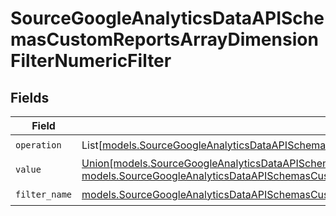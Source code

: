 # SourceGoogleAnalyticsDataAPISchemasCustomReportsArrayDimensionFilterNumericFilter


## Fields

| Field                                                                                                                                                                                                                                                                                                            | Type                                                                                                                                                                                                                                                                                                             | Required                                                                                                                                                                                                                                                                                                         | Description                                                                                                                                                                                                                                                                                                      |
| ---------------------------------------------------------------------------------------------------------------------------------------------------------------------------------------------------------------------------------------------------------------------------------------------------------------- | ---------------------------------------------------------------------------------------------------------------------------------------------------------------------------------------------------------------------------------------------------------------------------------------------------------------- | ---------------------------------------------------------------------------------------------------------------------------------------------------------------------------------------------------------------------------------------------------------------------------------------------------------------- | ---------------------------------------------------------------------------------------------------------------------------------------------------------------------------------------------------------------------------------------------------------------------------------------------------------------- |
| `operation`                                                                                                                                                                                                                                                                                                      | List[[models.SourceGoogleAnalyticsDataAPISchemasCustomReportsArrayDimensionFilterValidEnums](../models/sourcegoogleanalyticsdataapischemascustomreportsarraydimensionfiltervalidenums.md)]                                                                                                                       | :heavy_check_mark:                                                                                                                                                                                                                                                                                               | N/A                                                                                                                                                                                                                                                                                                              |
| `value`                                                                                                                                                                                                                                                                                                          | [Union[models.SourceGoogleAnalyticsDataAPISchemasCustomReportsArrayDimensionFilterDimensionsFilter2Int64Value, models.SourceGoogleAnalyticsDataAPISchemasCustomReportsArrayDimensionFilterDimensionsFilter2DoubleValue]](../models/sourcegoogleanalyticsdataapischemascustomreportsarraydimensionfiltervalue.md) | :heavy_check_mark:                                                                                                                                                                                                                                                                                               | N/A                                                                                                                                                                                                                                                                                                              |
| `filter_name`                                                                                                                                                                                                                                                                                                    | [models.SourceGoogleAnalyticsDataAPISchemasCustomReportsArrayDimensionFilterDimensionsFilter2FilterName](../models/sourcegoogleanalyticsdataapischemascustomreportsarraydimensionfilterdimensionsfilter2filtername.md)                                                                                           | :heavy_check_mark:                                                                                                                                                                                                                                                                                               | N/A                                                                                                                                                                                                                                                                                                              |
